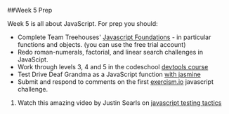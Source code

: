 ##Week 5 Prep

Week 5 is all about JavaScript.  For prep you should:
* Complete Team Treehouses' [Javascript Foundations](http://teamtreehouse.com/library/websites/javascript-foundations) - in particular functions and objects. (you can use the free trial account)
* Redo roman-numerals, factorial, and linear search challenges in JavaScipt.
* Work through levels 3, 4 and 5 in the codeschool [devtools course](https://www.codeschool.com/courses/discover-devtools)
* Test Drive Deaf Grandma as a JavaScript function [with jasmine](http://tryjasmine.com)
* Submit and respond to comments on the first [exercism.io](http://exercism.io/setup/javascript) javascript challenge. 
1. Watch this amazing video by Justin Searls on [javascript testing tactics](https://speakerdeck.com/searls/javascript-testing-tactics)
